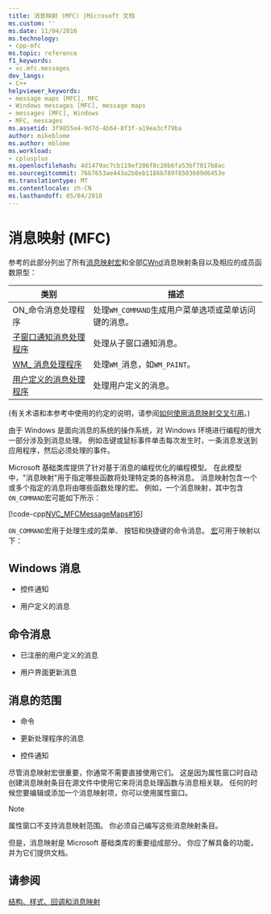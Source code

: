 ```yaml
---
title: 消息映射 (MFC) |Microsoft 文档
ms.custom: ''
ms.date: 11/04/2016
ms.technology:
- cpp-mfc
ms.topic: reference
f1_keywords:
- vc.mfc.messages
dev_langs:
- C++
helpviewer_keywords:
- message maps [MFC], MFC
- Windows messages [MFC], message maps
- messages [MFC], Windows
- MFC, messages
ms.assetid: 3f9855e4-9d7d-4b64-8f3f-a19ea3cf79ba
author: mikeblome
ms.author: mblome
ms.workload:
- cplusplus
ms.openlocfilehash: 4d1479ac7cb119ef206f8c20b6fa53bf7017b8ac
ms.sourcegitcommit: 76b7653ae443a2b8eb1186b789f8503609d6453e
ms.translationtype: MT
ms.contentlocale: zh-CN
ms.lasthandoff: 05/04/2018
---
```

# <a name="message-maps-mfc"></a>消息映射 (MFC)
参考的此部分列出了所有[消息映射宏](../../mfc/reference/message-map-macros-mfc.md)和全部[CWnd](../../mfc/reference/cwnd-class.md)消息映射条目以及相应的成员函数原型：  
  
|类别|描述|  
|--------------|-----------------|  
|ON\_命令消息处理程序|处理`WM_COMMAND`生成用户菜单选项或菜单访问键的消息。|  
|[子窗口通知消息处理程序](../../mfc/reference/child-window-notification-message-handlers.md)|处理从子窗口通知消息。|  
|[WM_ 消息处理程序](../../mfc/reference/handlers-for-wm-messages.md)|处理`WM_`消息，如`WM_PAINT`。|  
|[用户定义的消息处理程序](../../mfc/reference/user-defined-handlers.md)|处理用户定义的消息。|  
  
 (有关术语和本参考中使用的约定的说明，请参阅[如何使用消息映射交叉引用](../../mfc/reference/how-to-use-the-message-map-cross-reference.md)。)  
  
 由于 Windows 是面向消息的系统的操作系统，对 Windows 环境进行编程的很大一部分涉及到消息处理。 例如击键或鼠标事件单击每次发生时，一条消息发送到应用程序，然后必须处理的事件。  
  
 Microsoft 基础类库提供了针对基于消息的编程优化的编程模型。 在此模型中，"消息映射"用于指定哪些函数将处理特定类的各种消息。 消息映射包含一个或多个指定的消息将由哪些函数处理的宏。 例如，一个消息映射，其中包含`ON_COMMAND`宏可能如下所示：  
  
 [!code-cpp[NVC_MFCMessageMaps#16](../../mfc/reference/codesnippet/cpp/message-maps-mfc_1.cpp)]  
  
 `ON_COMMAND`宏用于处理生成的菜单、 按钮和快捷键的命令消息。 [宏](../../mfc/reference/message-map-macros-mfc.md)可用于映射以下：  
  
## <a name="windows-messages"></a>Windows 消息  
  
-   控件通知  
  
-   用户定义的消息  
  
## <a name="command-messages"></a>命令消息  
  
-   已注册的用户定义的消息  
  
-   用户界面更新消息  
  
## <a name="ranges-of-messages"></a>消息的范围  
  
-   命令  
  
-   更新处理程序的消息  
  
-   控件通知  
  
 尽管消息映射宏很重要，你通常不需要直接使用它们。 这是因为属性窗口时自动创建消息映射条目在源文件中使用它来将消息处理函数与消息相关联。 任何的时候您要编辑或添加一个消息映射项，你可以使用属性窗口。  
  
> [!NOTE]
>  属性窗口不支持消息映射范围。 你必须自己编写这些消息映射条目。  
  
 但是，消息映射是 Microsoft 基础类库的重要组成部分。 你应了解具备的功能，并为它们提供文档。  
  
## <a name="see-also"></a>请参阅  
 [结构、样式、回调和消息映射](../../mfc/reference/structures-styles-callbacks-and-message-maps.md)

